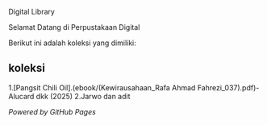 Digital Library

Selamat Datang di Perpustakaan Digital

Berikut ini adalah koleksi yang dimiliki:

## koleksi
1.[Pangsit Chili Oil].(ebook/(Kewirausahaan_Rafa Ahmad Fahrezi_037).pdf)-Alucard dkk (2025)
2.Jarwo dan adit


*Powered by GitHub Pages*
